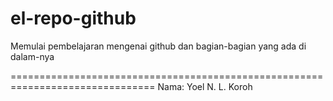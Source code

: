 # el-repo-github
Memulai pembelajaran mengenai github dan bagian-bagian yang ada di dalam-nya

===============================================================================
Nama:	Yoel N. L. Koroh
